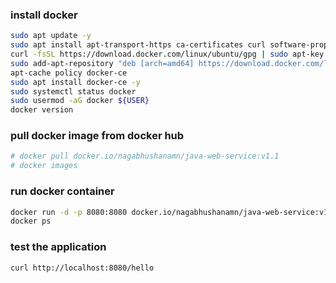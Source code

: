 
### install docker

```bash
sudo apt update -y
sudo apt install apt-transport-https ca-certificates curl software-properties-common -y
curl -fsSL https://download.docker.com/linux/ubuntu/gpg | sudo apt-key add -
sudo add-apt-repository "deb [arch=amd64] https://download.docker.com/linux/ubuntu focal stable"
apt-cache policy docker-ce
sudo apt install docker-ce -y
sudo systemctl status docker
sudo usermod -aG docker ${USER}
docker version
```


### pull docker image from docker hub
```bash
# docker pull docker.io/nagabhushanamn/java-web-service:v1.1
# docker images
```

### run docker container
```bash
docker run -d -p 8080:8080 docker.io/nagabhushanamn/java-web-service:v1.1
docker ps
```

### test the application
```bash
curl http://localhost:8080/hello
```